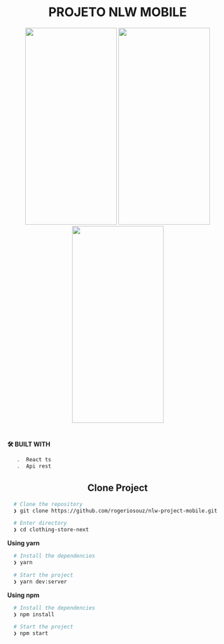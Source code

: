<h1 align="center">PROJETO NLW MOBILE</h1>

<p align="center">
 <img width="209"  height="450" src="https://user-images.githubusercontent.com/76504596/190844613-9a1becb7-fdc5-470a-93ba-95745fdaa2bb.png"> 

 <img width="209"  height="450" src="https://user-images.githubusercontent.com/76504596/190844623-a22721df-c61a-499d-97d5-fa078336b77a.png"> 

 <img width="209"  height="450" src="https://user-images.githubusercontent.com/76504596/190844631-b2e30016-1932-4f77-b10f-feb5d0a6b5ef.png"> 
</p>

<h1 align="center"></h1>

**🛠️ BUILT WITH**

```bash
   .  React ts
   .  Api rest
```

<h2 align="center">Clone Project</h2>

```bash
  # Clone the repository
  ❯ git clone https://github.com/rogeriosouz/nlw-project-mobile.git

  # Enter directory
  ❯ cd clothing-store-next
```

**Using yarn**

```bash
  # Install the dependencies
  ❯ yarn

  # Start the project
  ❯ yarn dev:server
```

**Using npm**

```bash
  # Install the dependencies
  ❯ npm install

  # Start the project
  ❯ npm start
```
